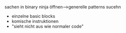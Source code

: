 sachen in binary ninja öffnen-->generelle patterns sucehn

- einzelne basic blocks
- komische instruktionen
- "sieht nicht aus wie normaler code"
